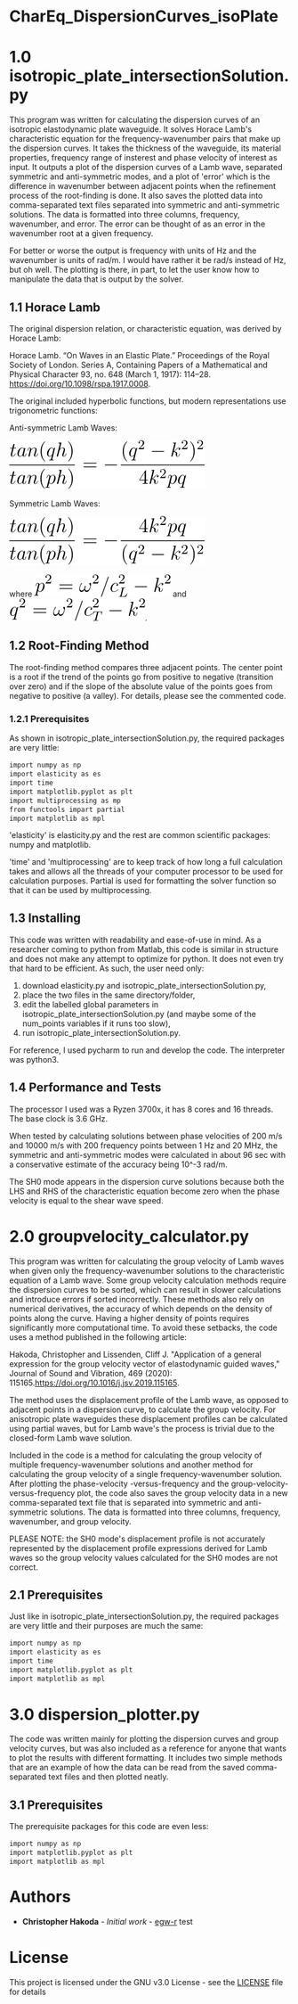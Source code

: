 # CharEq_DispersionCurves_isoPlate

# 1.0 isotropic_plate_intersectionSolution.py
This program was written for calculating the dispersion curves of an isotropic elastodynamic plate waveguide. It solves 
Horace Lamb's characteristic equation for the frequency-wavenumber pairs that make up the dispersion curves. It takes 
the thickness of the waveguide, its material properties, frequency range of insterest and phase velocity of interest as 
input. It outputs a plot of the dispersion curves of a Lamb wave, separated symmetric and anti-symmetric modes, and a 
plot of 'error' which is the difference in wavenumber between adjacent points when the refinement process of the 
root-finding is done. It also saves the plotted data into comma-separated text files separated into symmetric and anti-symmetric
solutions. The data is formatted into three columns, frequency, wavenumber, and error. The error can be thought of as an
error in the wavenumber root at a given frequency.

For better or worse the output is frequency with units of Hz and the wavenumber is units of rad/m. I would have rather 
it be rad/s instead of Hz, but oh well. The plotting is there, in part, to let the user know how to manipulate the data 
that is output by the solver.

## 1.1 Horace Lamb
The original dispersion relation, or characteristic equation, was derived by Horace Lamb:

Horace Lamb. “On Waves in an Elastic Plate.” Proceedings of the Royal Society of London. Series A, Containing Papers of a Mathematical and Physical Character 93, no. 648 (March 1, 1917): 114–28. https://doi.org/10.1098/rspa.1917.0008.

The original included hyperbolic functions, but modern representations use trigonometric functions:

Anti-symmetric Lamb Waves:

![images](images/antisym_chareq.svg)

Symmetric Lamb Waves:

![images](images/sym_chareq.svg)

where ![images](images/longWavenumber.svg) and ![images](images/shearWavenumber.svg).

## 1.2 Root-Finding Method

The root-finding method compares three adjacent points. The center point is a root if the trend of the points go from 
positive to negative (transition over zero) and if the slope of the absolute value of the points goes from negative to 
positive (a valley). For details, please see the commented code.

### 1.2.1 Prerequisites

As shown in isotropic_plate_intersectionSolution.py, the required packages are very little: 
```
import numpy as np
import elasticity as es
import time
import matplotlib.pyplot as plt
import multiprocessing as mp
from functools impart partial
import matplotlib as mpl
```
'elasticity' is elasticity.py and the rest are common scientific packages: numpy and matplotlib.

'time' and 'multiprocessing' are to keep track of how long a full calculation takes and allows all the 
threads of your computer processor to be used for calculation purposes. Partial is used for formatting the solver function
so that it can be used by multiprocessing.

## 1.3 Installing

This code was written with readability and ease-of-use in mind. As a researcher coming to python from Matlab, this code 
is similar in structure and does not make any attempt to optimize for python. It does not even try that hard to be efficient.
As such, the user need only: 
1. download elasticity.py and isotropic_plate_intersectionSolution.py, 
1. place the two files in the same directory/folder,
1. edit the labelled global parameters in isotropic_plate_intersectionSolution.py (and maybe some of the num_points variables if it runs too slow),
1. run isotropic_plate_intersectionSolution.py.

For reference, I used pycharm to run and develop the code. The interpreter was python3.

## 1.4 Performance and Tests

The processor I used was a Ryzen 3700x, it has 8 cores and 16 threads. The base clock is 3.6 GHz.

When tested by calculating solutions between phase velocities of 200 m/s and 10000 m/s with 200 frequency points 
between 1 Hz and 20 MHz, the symmetric and anti-symmetric modes were calculated in about 96 sec with a conservative 
estimate of the accuracy being 10^-3 rad/m.

The SH0 mode appears in the dispersion curve solutions because both the LHS and RHS of the characteristic equation 
become zero when the phase velocity is equal to the shear wave speed.

# 2.0 groupvelocity_calculator.py
This program was written for calculating the group velocity of Lamb waves when given only the frequency-wavenumber 
solutions to the characteristic equation of a Lamb wave. Some group velocity calculation methods require the dispersion
curves to be sorted, which can result in slower calculations and introduce errors if sorted incorrectly. These methods also
rely on numerical derivatives, the accuracy of which depends on the density of points along the curve. Having a higher density
of points requires significantly more computational time. To avoid these setbacks, the code uses a method published in the 
following article:

Hakoda, Christopher and Lissenden, Cliff J. "Application of a general expression for the group velocity vector of elastodynamic guided waves," Journal of Sound and Vibration, 469 (2020): 115165.https://doi.org/10.1016/j.jsv.2019.115165.

The method uses the displacement profile of the Lamb wave, as opposed to adjacent points in a dispersion curve, to calculate
the group velocity. For anisotropic plate waveguides these displacement profiles can be calculated using partial waves, but 
for Lamb wave's the process is trivial due to the closed-form Lamb wave solution. 

Included in the code is a method for calculating the group velocity of multiple frequency-wavenumber solutions and another
method for calculating the group velocity of a single frequency-wavenumber solution. After plotting the phase-velocity
-versus-frequency and the group-velocity-versus-frequency plot, the code also saves the group velocity
data in a new comma-separated text file that is separated into symmetric and anti-symmetric solutions. The data is formatted
into three columns, frequency, wavenumber, and group velocity. 

PLEASE NOTE: the SH0 mode's displacement profile is not accurately represented by the displacement profile expressions derived for Lamb waves
so the group velocity values calculated for the SH0 modes are not correct. 

## 2.1 Prerequisites
Just like in isotropic_plate_intersectionSolution.py, the required packages are very little and their purposes are much the same: 
```
import numpy as np
import elasticity as es
import time
import matplotlib.pyplot as plt
import matplotlib as mpl
```

# 3.0 dispersion_plotter.py
The code was written mainly for plotting the dispersion curves and group velocity curves, but was also included as a reference
for anyone that wants to plot the results with different formatting. It includes two simple methods that are an example of how
the data can be read from the saved comma-separated text files and then plotted neatly. 

## 3.1 Prerequisites
The prerequisite packages for this code are even less: 
```
import numpy as np
import matplotlib.pyplot as plt
import matplotlib as mpl
```

# Authors

* **Christopher Hakoda** - *Initial work* - [egw-r](https://github.com/egw-r/)
test
# License

This project is licensed under the GNU v3.0 License - see the [LICENSE](LICENSE) file for details
